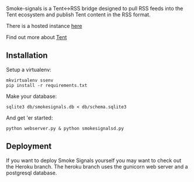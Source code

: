Smoke-signals is a Tent<->RSS bridge designed to pull RSS feeds into the Tent ecosystem and publish Tent content in the RSS format.

There is a hosted instance [here](http://smokesignalsrss.herokuapp.com)

Find out more about [Tent](http://tent.io)

## Installation

Setup a virtualenv:

    mkvirtualenv ssenv
    pip install -r requirements.txt

Make your database:

    sqlite3 db/smokesignals.db < db/schema.sqlite3

And get 'er started:

    python webserver.py & python smokesignalsd.py

## Deployment

If you want to deploy Smoke Signals yourself you may want to check out the Heroku branch. The heroku branch uses the gunicorn web server and a postgresql database. 
